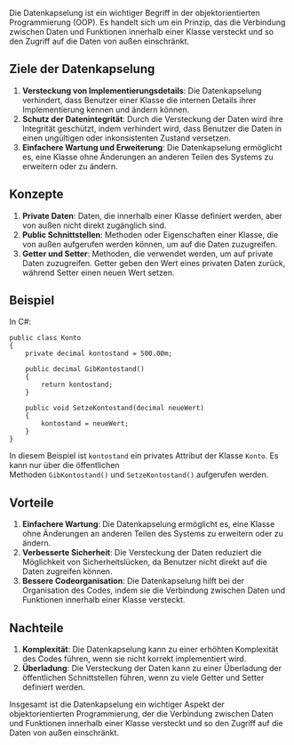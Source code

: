 
Die Datenkapselung ist ein wichtiger Begriff in der objektorientierten Programmierung (OOP). Es handelt sich um ein Prinzip, das die Verbindung zwischen Daten und Funktionen innerhalb einer Klasse versteckt und so den Zugriff auf die Daten von außen einschränkt.

## Ziele der Datenkapselung

1. **Versteckung von Implementierungsdetails**: Die Datenkapselung verhindert, dass Benutzer einer Klasse die internen Details ihrer Implementierung kennen und ändern können.
2. **Schutz der Datenintegrität**: Durch die Versteckung der Daten wird ihre Integrität geschützt, indem verhindert wird, dass Benutzer die Daten in einen ungültigen oder inkonsistenten Zustand versetzen.
3. **Einfachere Wartung und Erweiterung**: Die Datenkapselung ermöglicht es, eine Klasse ohne Änderungen an anderen Teilen des Systems zu erweitern oder zu ändern.

## Konzepte

1. **Private Daten**: Daten, die innerhalb einer Klasse definiert werden, aber von außen nicht direkt zugänglich sind.
2. **Public Schnittstellen**: Methoden oder Eigenschaften einer Klasse, die von außen aufgerufen werden können, um auf die Daten zuzugreifen.
3. **Getter und Setter**: Methoden, die verwendet werden, um auf private Daten zuzugreifen. Getter geben den Wert eines privaten Daten zurück, während Setter einen neuen Wert setzen.

## Beispiel

In C#:

```
public class Konto
{
    private decimal kontostand = 500.00m;

    public decimal GibKontostand()
    {
        return kontostand;
    }

    public void SetzeKontostand(decimal neueWert)
    {
        kontostand = neueWert;
    }
}
```

In diesem Beispiel ist `kontostand` ein privates Attribut der Klasse `Konto`. Es kann nur über die öffentlichen Methoden `GibKontostand()` und `SetzeKontostand()` aufgerufen werden.

## Vorteile

1. **Einfachere Wartung**: Die Datenkapselung ermöglicht es, eine Klasse ohne Änderungen an anderen Teilen des Systems zu erweitern oder zu ändern.
2. **Verbesserte Sicherheit**: Die Versteckung der Daten reduziert die Möglichkeit von Sicherheitslücken, da Benutzer nicht direkt auf die Daten zugreifen können.
3. **Bessere Codeorganisation**: Die Datenkapselung hilft bei der Organisation des Codes, indem sie die Verbindung zwischen Daten und Funktionen innerhalb einer Klasse versteckt.

## Nachteile

1. **Komplexität**: Die Datenkapselung kann zu einer erhöhten Komplexität des Codes führen, wenn sie nicht korrekt implementiert wird.
2. **Überladung**: Die Versteckung der Daten kann zu einer Überladung der öffentlichen Schnittstellen führen, wenn zu viele Getter und Setter definiert werden.

Insgesamt ist die Datenkapselung ein wichtiger Aspekt der objektorientierten Programmierung, der die Verbindung zwischen Daten und Funktionen innerhalb einer Klasse versteckt und so den Zugriff auf die Daten von außen einschränkt.